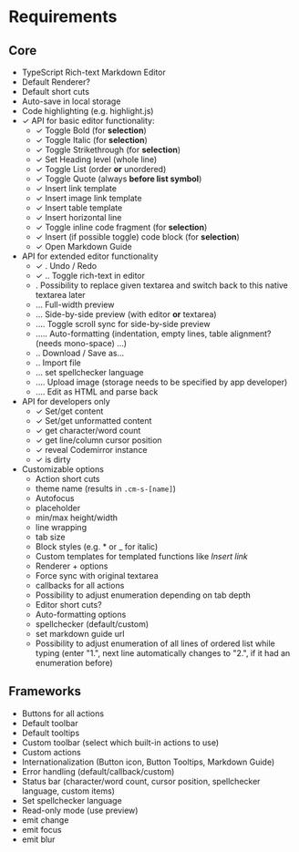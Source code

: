 # Requirements

## Core

- TypeScript Rich-text Markdown Editor
- Default Renderer?
- Default short cuts
- Auto-save in local storage
- Code highlighting (e.g. highlight.js)
- ✓ API for basic editor functionality:
  - ✓ Toggle Bold (for **selection**)
  - ✓ Toggle Italic (for **selection**)
  - ✓ Toggle Strikethrough (for **selection**)
  - ✓ Set Heading level (whole line)
  - ✓ Toggle List (order **or** unordered)
  - ✓ Toggle Quote (always **before list symbol**)
  - ✓ Insert link template
  - ✓ Insert image link template
  - ✓ Insert table template
  - ✓ Insert horizontal line
  - ✓ Toggle inline code fragment (for **selection**)
  - ✓ Insert (if possible toggle) code block (for **selection**)
  - ✓ Open Markdown Guide
- API for extended editor functionality
  - ✓ . Undo / Redo
  - ✓ .. Toggle rich-text in editor
  - . Possibility to replace given textarea and switch back to this native textarea later
  - ... Full-width preview
  - ... Side-by-side preview (with editor **or** textarea)
  - .... Toggle scroll sync for side-by-side preview
  - ..... Auto-formatting (indentation, empty lines, table alignment? (needs mono-space) ...)
  - .. Download / Save as...
  - .. Import file
  - ... set spellchecker language
  - .... Upload image (storage needs to be specified by app developer)
  - .... Edit as HTML and parse back
- API for developers only
  - ✓ Set/get content
  - ✓ Set/get unformatted content
  - ✓ get character/word count
  - ✓ get line/column cursor position
  - ✓ reveal Codemirror instance
  - ✓ is dirty
- Customizable options
  - Action short cuts
  - theme name (results in `.cm-s-[name]`)
  - Autofocus
  - placeholder
  - min/max height/width
  - line wrapping
  - tab size
  - Block styles (e.g. \* or \_ for italic)
  - Custom templates for templated functions like _Insert link_
  - Renderer + options
  - Force sync with original textarea
  - callbacks for all actions
  - Possibility to adjust enumeration depending on tab depth
  - Editor short cuts?
  - Auto-formatting options
  - spellchecker (default/custom)
  - set markdown guide url
  - Possibility to adjust enumeration of all lines of ordered list while typing
    (enter "1.", next line automatically changes to "2.", if it had an enumeration before)

## Frameworks

- Buttons for all actions
- Default toolbar
- Default tooltips
- Custom toolbar (select which built-in actions to use)
- Custom actions
- Internationalization (Button icon, Button Tooltips, Markdown Guide)
- Error handling (default/callback/custom)
- Status bar (character/word count, cursor position, spellchecker language, custom items)
- Set spellchecker language
- Read-only mode (use preview)
- emit change
- emit focus
- emit blur
